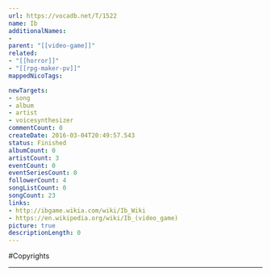 ```yaml
---
url: https://vocadb.net/T/1522
name: Ib
additionalNames: 
- 
parent: "[[video-game]]"
related:
- "[[horror]]"
- "[[rpg-maker-pv]]"
mappedNicoTags:

newTargets:
- song
- album
- artist
- voicesynthesizer
commentCount: 0
createDate: 2016-03-04T20:49:57.543
status: Finished
albumCount: 0
artistCount: 3
eventCount: 0
eventSeriesCount: 0
followerCount: 4
songListCount: 0
songCount: 23
links: 
- http://ibgame.wikia.com/wiki/Ib_Wiki
- https://en.wikipedia.org/wiki/Ib_(video_game)
picture: true
descriptionLength: 0
---
```


#Copyrights



---

